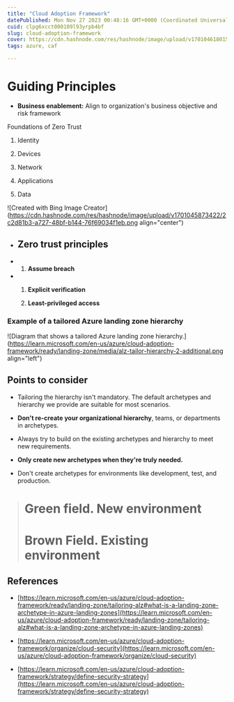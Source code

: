 ```yaml
---
title: "Cloud Adoption Framework"
datePublished: Mon Nov 27 2023 00:48:16 GMT+0000 (Coordinated Universal Time)
cuid: clpg6xcct000109l93yrpb4bf
slug: cloud-adoption-framework
cover: https://cdn.hashnode.com/res/hashnode/image/upload/v1701046180158/56a8bae5-3b39-4725-9915-9abe4313b243.jpeg
tags: azure, caf

---
```


# Guiding Principles

* **Business enablement:** Align to organization's business objective and risk framework
    

Foundations of Zero Trust

1. Identity
    
2. Devices
    
3. Network
    
4. Applications
    
5. Data
    

![Created with Bing Image Creator](https://cdn.hashnode.com/res/hashnode/image/upload/v1701045873422/2c2d81b3-a727-48bf-b144-76f69034f1eb.png align="center")

* ## Zero trust principles
    
* 1. **Assume breach**
        
* 1. **Explicit verification**
        
    2. **Least-privileged access**
        

### **Example of a tailored Azure landing zone hierarchy**

![Diagram that shows a tailored Azure landing zone hierarchy.](https://learn.microsoft.com/en-us/azure/cloud-adoption-framework/ready/landing-zone/media/alz-tailor-hierarchy-2-additional.png align="left")

## **Points to consider**

* Tailoring the hierarchy isn't mandatory. The default archetypes and hierarchy we provide are suitable for most scenarios.
    
* **Don't re-create your organizational hierarchy**, teams, or departments in archetypes.
    
* Always try to build on the existing archetypes and hierarchy to meet new requirements.
    
* **Only create new archetypes when they're truly needed.**
    
* Don't create archetypes for environments like development, test, and production.
    

> # Green field. New environment
> 
> # Brown Field. Existing environment

## **References**

* [https://learn.microsoft.com/en-us/azure/cloud-adoption-framework/ready/landing-zone/tailoring-alz#what-is-a-landing-zone-archetype-in-azure-landing-zones](https://learn.microsoft.com/en-us/azure/cloud-adoption-framework/ready/landing-zone/tailoring-alz#what-is-a-landing-zone-archetype-in-azure-landing-zones)
    
* [https://learn.microsoft.com/en-us/azure/cloud-adoption-framework/organize/cloud-security](https://learn.microsoft.com/en-us/azure/cloud-adoption-framework/organize/cloud-security)
    
* [https://learn.microsoft.com/en-us/azure/cloud-adoption-framework/strategy/define-security-strategy](https://learn.microsoft.com/en-us/azure/cloud-adoption-framework/strategy/define-security-strategy)